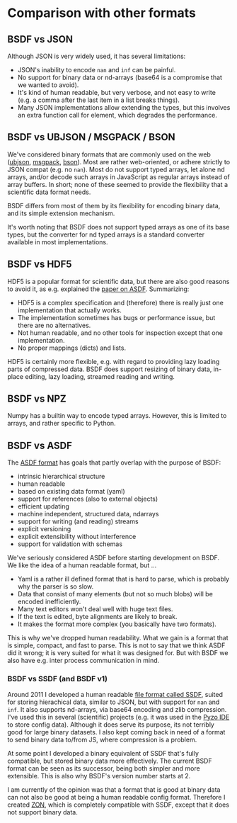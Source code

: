 # Comparison with other formats


## BSDF vs JSON

Although JSON is very widely used, it has several limitations:

* JSON's inability to encode `nan` and `inf` can be painful.
* No support for binary data or nd-arrays (base64 is a compromise that
  we wanted to avoid).
* It's kind of human readable, but very verbose, and not easy to write
  (e.g. a comma after the last item in a list breaks things).
* Many JSON implementations allow extending the types, but this involves
  an extra function call for element, which degrades the performance.


## BSDF vs UBJSON / MSGPACK / BSON

We've considered binary formats that are commonly used on the web
([ubjson](http://ubjson.org/), [msgpack](http://msgpack.org/), [bson](http://bsonspec.org/)).
Most are rather web-oriented, or adhere strictly to JSON compat (e.g.
no `nan`). Most do not support typed arrays, let alone nd arrays, and/or
decode such arrays in JavaScript as regular arrays instead of array
buffers. In short; none of these seemed to provide the flexibility that
a scientific data format needs.

BSDF differs from most of them by its flexibility for encoding binary data,
and its simple extension mechanism.

It's worth noting that BSDF does not support typed arrays as one of its base
types, but the converter for nd typed arrays is a standard converter available
in most implementations.


## BSDF vs HDF5

HDF5 is a popular format for scientific data, but there are also good
reasons to avoid it, as e.g. explained the
[paper on ASDF](http://linkinghub.elsevier.com/retrieve/pii/S2213133715000645).
Summarizing:

* HDF5 is a complex specification and (therefore) there is really just one
  implementation that actually works.
* The implementation sometimes has bugs or performance issue, but there
  are no alternatives.
* Not human readable, and no other tools for inspection except that one
  implementation.
* No proper mappings (dicts) and lists.

HDF5 is certainly more flexible, e.g. with regard to providing lazy
loading parts of compressed data. BSDF does support resizing of binary data, 
in-place editing, lazy loading, streamed reading and writing.


## BSDF vs NPZ

Numpy has a builtin way to encode typed arrays. However, this is limited to
arrays, and rather specific to Python.


## BSDF vs ASDF

The [ASDF format](http://asdf-standard.readthedocs.io/) has
goals that partly overlap with the purpose of BSDF:

* intrinsic hierarchical structure
* human readable
* based on existing data format (yaml)
* support for references (also to external objects)
* efficient updating
* machine independent, structured data, ndarrays
* support for writing (and reading) streams
* explicit versioning
* explicit extensibility without interference
* support for validation with schemas

We've seriously considered ASDF before starting development on BSDF.
We like the idea of a human readable format, but ...

* Yaml is a rather ill defined format that is hard to parse, which is
  probably why the parser is so slow.
* Data that consist of many elements (but not so much blobs) will be encoded
  inefficiently.
* Many text editors won't deal well with huge text files.
* If the text is edited, byte alignments are likely to break.
* It makes the format more complex (you basically have two formats).

This is why we've dropped human readability. What we gain is a format that
is simple, compact, and fast to parse. This is not to say that we
think ASDF did it wrong; it is very suited for what it was designed
for. But with BSDF we also have e.g. inter process communication in mind.


### BSDF vs SSDF (and BSDF v1)

Around 2011 I developed a human readable [file format called
SSDF](https://bitbucket.org/almarklein/ssdf), suited for storing
hierachical data, similar to JSON, but with support for `nan` and `inf`.
It also supports nd-arrays, via base64 encoding and zlib compression.
I've used this in several (scientific) projects (e.g. it was used in
the [Pyzo IDE](http://github.com/pyzo/pyzo) to store config data).
Although it does serve its purpose, its not terribly good for large
binary datasets. I also kept coming back in need of a format to send
binary data to/from JS, where compression is a problem.

At some point I developed a binary equivalent of SSDF that's fully
compatible, but stored binary data more effectively. The current BSDF
format can be seen as its successor, being both simpler and more
extensible. This is also why BSDF's version number starts at 2.

I am currently of the opinion was that a format that is good at binary data
can not also be good at being a human readable config format. Therefore
I created [ZON](https://bitbucket.org/pyzo/pyzolib/src/tip/zon), which
is completely compatible with SSDF, except that it does not support
binary data.
